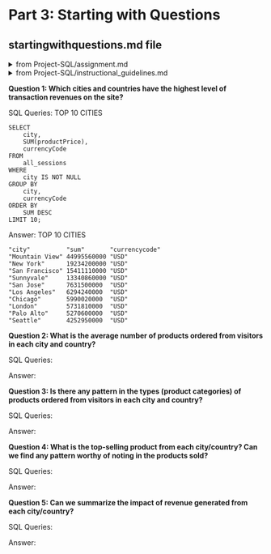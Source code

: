 # Part 3: Starting with Questions
## startingwithquestions.md file
<details>
<summary>from Project-SQL/assignment.md</summary>

This database provides data on revenue by product as well as data on how each visitor to the site interacted with the products (when they visited, where they were based, how many pages they viewed, how long they stayed on the site, and the number of transactions they entered).

In the starting_with_questions.md file there are 5 questions you need to answer using the data. For each question, be sure to include: The queries you used to answer the question The answer to the question
</details>

<details>
<summary>from Project-SQL/instructional_guidelines.md</summary>

Provide the answer to the 5 questions and the queries used to answer each question

Answer the following questions and provide the SQL queries used to find the answer.
</details>
    
**Question 1: Which cities and countries have the highest level of transaction revenues on the site?**


SQL Queries:
TOP 10 CITIES
```
SELECT 
    city, 
    SUM(productPrice), 
    currencyCode 
FROM 
    all_sessions 
WHERE 
    city IS NOT NULL 
GROUP BY 
    city, 
    currencyCode 
ORDER BY 
    SUM DESC 
LIMIT 10;
```


Answer:
TOP 10 CITIES
```
"city"	        "sum"	    "currencycode"
"Mountain View"	44995560000	"USD"
"New York"	    19234200000	"USD"
"San Francisco"	15411110000	"USD"
"Sunnyvale"	    13340860000	"USD"
"San Jose"	    7631500000	"USD"
"Los Angeles"	6294240000	"USD"
"Chicago"	    5990020000	"USD"
"London"	    5731810000	"USD"
"Palo Alto"	    5270600000	"USD"
"Seattle"	    4252950000	"USD"
```




**Question 2: What is the average number of products ordered from visitors in each city and country?**


SQL Queries:



Answer:





**Question 3: Is there any pattern in the types (product categories) of products ordered from visitors in each city and country?**


SQL Queries:



Answer:





**Question 4: What is the top-selling product from each city/country? Can we find any pattern worthy of noting in the products sold?**


SQL Queries:



Answer:





**Question 5: Can we summarize the impact of revenue generated from each city/country?**

SQL Queries:



Answer:







